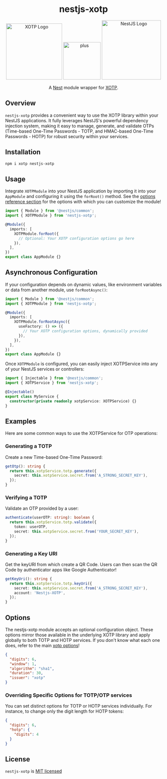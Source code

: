 <h1 align="center">nestjs-xotp</h1>

<p align="center">
  <a href="https://github.com/farshidbeheshti/xotp" ><img src="https://github.com/user-attachments/assets/8ef372d6-3cd7-4202-88b2-519f45f67160" width="180" alt="XOTP Logo" /></a>
  <img src="https://github.com/user-attachments/assets/a5cf0746-9250-46fb-8b07-88e7b74ccbe9" width="120" alt="plus"  />
  <a href="https://github.com/nestjs/nest"><img src="https://github.com/user-attachments/assets/b9848d88-74a6-4ded-9ba8-54769cf12330" width="190" alt="NestJS Logo" /></a>
</p>

<p align="center">
  A <a href="https://github.com/nestjs/nest" rel="nofollow" >Nest</a> module wrapper for <a href="https://github.com/farshidbeheshti/xotp">XOTP</a>.
</p>

## Overview

`nestjs-xotp` provides a convenient way to use the XOTP library within your NestJS applications. It fully leverages NestJS's powerful dependency injection system, making it easy to manage, generate, and validate OTPs (Time-based One-Time Passwords - TOTP, and HMAC-based One-Time Passwords - HOTP) for robust security within your services.

## Installation

```bash
npm i xotp nestjs-xotp
```

## Usage

Integrate `XOTPModule` into your NestJS application by importing it into your `AppModule` and configuring it using the `forRoot()` method.
See the [options reference section](#options) for the options with which you can customize the module!

```typescript
import { Module } from '@nestjs/common';
import { XOTPModule } from 'nestjs-xotp';

@Module({
  imports: [
    XOTPModule.forRoot({
      // Optional: Your XOTP configuration options go here
    }),
  ],
})
export class AppModule {}
```

## Asynchronous Configuration

If your configuration depends on dynamic values, like environment variables or data from another module, use `forRootAsync()`:

```typescript
import { Module } from '@nestjs/common';
import { XOTPModule } from 'nestjs-xotp';

@Module({
  imports: [
    XOTPModule.forRootAsync({
      useFactory: () => ({
        // Your XOTP configuration options, dynamically provided
      }),
    }),
  ],
})
export class AppModule {}
```

Once `XOTPModule` is configured, you can easily inject XOTPService into any of your NestJS services or controllers:

```typescript
import { Injectable } from '@nestjs/common';
import { XOTPService } from 'nestjs-xotp';

@Injectable()
export class MyService {
  constructor(private readonly xotpService: XOTPService) {}
}
```

## Examples

Here are some common ways to use the XOTPService for OTP operations:

### Generating a TOTP

Create a new Time-based One-Time Password:

```typescript
getOtp(): string {
  return this.xotpService.totp.generate({
    secret: this.xotpService.secret.from('A_STRONG_SECRET_KEY'),
  });
}
```

### Verifying a TOTP

Validate an OTP provided by a user:

```typescript
authenticate(userOTP: string): boolean {
  return this.xotpService.totp.validate({
    token: userOTP,
    secret: this.xotpService.secret.from('YOUR_SECRET_KEY'),
  });
}
```

### Generating a Key URI

Get the keyURI from which create a QR Code. Users can then scan the QR Code by authenticator apps like Google Authenticator!

```typescript
getKeyUri(): string {
  return this.xotpService.totp.keyUri({
    secret: this.xotpService.secret.from('A_STRONG_SECRET_KEY'),
    account: 'Nestjs-XOTP',
  });
}
```

## Options

The nestjs-xotp module accepts an optional configuration object. These options mirror those available in the underlying XOTP library and apply globally to both TOTP and HOTP services. If you don't know what each one does, refer to the main [xotp options](https://github.com/farshidbeheshti/xotp?tab=readme-ov-file#totp-options)!

```json
{
  "digits": 6,
  "window": 1,
  "algorithm": "sha1",
  "duration": 30,
  "issuer": "xotp"
}
```

### Overriding Specific Options for TOTP/OTP services

You can set distinct options for TOTP or HOTP services individually. For instance, to change only the digit length for HOTP tokens:

```json
{
  "digits": 6,
  "hotp": {
    "digits": 4
  }
}
```

## License

`nestjs-xotp` is [MIT licensed][project-license]

[project-license]: https://github.com/farshidbeheshti/nestjs-xotp/blob/master/LICENSE
